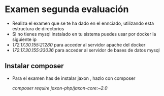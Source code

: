 # Examen segunda evaluación 
* Realiza el examen que se te ha dado en el ennciado, utilizando esta estructura de directorios
* Si no tienes mysql instalado en tu sistema puedes usar por docker la siguiente ip
* *172.17.30.155:21280* para acceder al servidor apache del docker
* *172.17.30.155:33036* para acceder al servidor de bases de datos mysql

## Instalar composer 
* Para el examen has de instalar jaxon , hazlo con composer
  
  *composer require jaxon-php/jaxon-core:~2.0*

 

